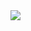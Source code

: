 
 <img  class="h-90 w-150 m-auto" src='https://media.giphy.com/media/xT39D7GQo1m3LatZyU/giphy.gif'/> 
